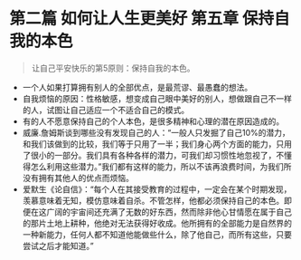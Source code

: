 # 第二篇 如何让人生更美好 第五章 保持自我的本色

> 让自己平安快乐的第5原则：保持自我的本色。

- 一个人如果打算拥有别人的全部优点，是最荒谬、最愚蠢的想法。
- 自我烦恼的原因：性格敏感，想变成自己眼中美好的别人，想做跟自己不一样的人，试图让自己适应一个不适合自己的模式。
- 有的人不愿意保持自己的个人本色，是很多精神和心理的潜在原因造成的。
- 威廉.詹姆斯谈到哪些没有发现自己的人：“一般人只发掘了自己10%的潜力，和我们该做到的比较，我们等于只用了一半；我们身心两个方面的能力，只用了很小的一部分。我们具有各种各样的潜力，可我们却习惯性地忽视了，不懂得怎么利用这些潜力。”我们都有这样的能力，所以不该再浪费时间，为我们所没有拥有其他人的优点而烦恼。
- 爱默生《论自信》：“每个人在其接受教育的过程中，一定会在某个时期发现，羡慕意味着无知，模仿意味着自杀。不管怎样，他都必须保持自己的本色。即便在这广阔的宇宙间还充满了无数的好东西，然而除非他心甘情愿在属于自己的那片土地上耕种，他绝对无法获得好收成。他所拥有的全部能力是自然界的一种新能力，任何人都不知道他能做些什么，除了他自己，而所有这些，只要尝试之后才能知道。”